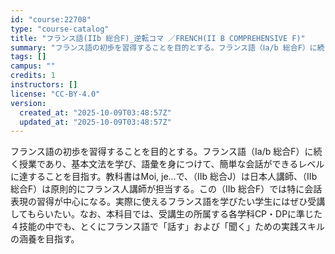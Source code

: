```yaml
---
id: "course:22708"
type: "course-catalog"
title: "フランス語(IIb 総合F)_逆転コマ ／FRENCH(II B COMPREHENSIVE F)"
summary: "フランス語の初歩を習得することを目的とする。フランス語（Ⅰa/b 総合F）に続く授業であり、基本文法を学び、語彙を身につけて、簡単な会話ができるレベルに達することを目指す。教科書はMoi, je...で、（Ⅱb 総合J）は日本人講師、（Ⅱb…"
tags: []
campus: ""
credits: 1
instructors: []
license: "CC-BY-4.0"
version:
  created_at: "2025-10-09T03:48:57Z"
  updated_at: "2025-10-09T03:48:57Z"
---
```

フランス語の初歩を習得することを目的とする。フランス語（Ⅰa/b 総合F）に続く授業であり、基本文法を学び、語彙を身につけて、簡単な会話ができるレベルに達することを目指す。教科書はMoi, je...で、（Ⅱb 総合J）は日本人講師、（Ⅱb 総合F）は原則的にフランス人講師が担当する。この（Ⅱb 総合F）では特に会話表現の習得が中心になる。実際に使えるフランス語を学びたい学生にはぜひ受講してもらいたい。なお、本科目では、受講生の所属する各学科CP・DPに準じた４技能の中でも、とくにフランス語で「話す」および「聞く」ための実践スキルの涵養を目指す。
